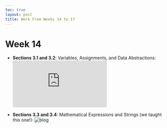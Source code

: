 ```yaml
---
toc: true
layout: post
title: Work From Weeks 14 to 17 
---
```


# Week 14 

- **Sections 3.1 and 3.2**: Variables, Assignments, and Data Abstractions: ![blog](https://ekamjot-kaire.github.io/fast-pages/lectures/2022/11/29/day1.html)

- **Sections 3.3 and 3.4**: Mathematical Expressions and Strings (we taught this one!): ![blog](https://manigggg18.github.io/manimani/jupyter/lesson2)